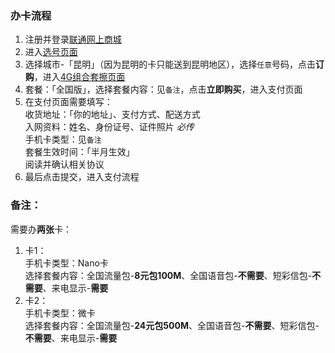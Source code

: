 ### 办卡流程

1. 注册并登录[联通网上商城](http://www.10010.com/)
2. 进入[选号页面](http://num.10010.com/NumApp/chseNumList/init)
3. 选择城市-「昆明」（因为昆明的卡只能送到昆明地区），选择`任意`号码，点击**订购**，进入[4G组合套擦页面](http://www.10010.com/goodsdetail/981405139289.html)
4. 套餐：「全国版」，选择套餐内容：见`备注`，点击**立即购买**，进入支付页面
5. 在支付页面需要填写：  
收货地址：「你的地址」、支付方式、配送方式  
入网资料：姓名、身份证号、证件照片 *必传*  
手机卡类型：见`备注`  
套餐生效时间：「半月生效」  
阅读并确认相关协议  
6. 最后点击提交，进入支付流程

### 备注：
需要办**两张**卡：  

1. 卡1：  
手机卡类型：Nano卡  
选择套餐内容：全国流量包-**8元包100M**、全国语音包-**不需要**、短彩信包-**不需要**、来电显示-**需要**
1. 卡2：  
手机卡类型：微卡  
选择套餐内容：全国流量包-**24元包500M**、全国语音包-**不需要**、短彩信包-**不需要**、来电显示-**需要**
